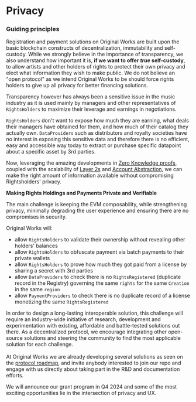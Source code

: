 # Privacy

### Guiding principles

Registration and payment solutions on Original Works are built upon the basic blockchain constructs of decentralization, immutability and self-custody. While we strongly believe in the importance of transparency, we also understand how important it is, **if we want to offer&#x20;**_**true**_**&#x20;self-custody**, to allow artists and other holders of rights to protect their own privacy and elect what information they wish to make public. We do not believe an "open protocol" as we intend Original Works to be should force rights holders to give up all privacy for better financing solutions.

Transparency however has always been a sensitive issue in the music industry as it is used mainly by managers and other representatives of `RightsHolders` to maximize their leverage and earnings in negotiations.

`RightsHolders` don't want to expose how much they are earning, what deals their managers have obtained for them, and how much of their catalog they actually own. `DataProviders` such as distributors and royalty societies have no interest in exposing this sensitive data and therefore there is no efficient, easy and accessible way today to extract or purchase specific datapoint about a specific asset by 3rd parties.

Now, leveraging the amazing developments in [Zero Knowledge proofs](https://chain.link/education/zero-knowledge-proof-zkp), coupled with the scalability of [Layer 2s](https://www.coinbase.com/learn/crypto-basics/what-are-ethereum-layer-2-blockchains-and-how-do-they-work) and [Account Abstraction](https://ethereum.org/en/roadmap/account-abstraction/), we can make the right amount of information available without compromising Rightsholders' privacy.

**Making Rights Holdings and Payments Private and Verifiable**

The main challenge is keeping the EVM composability, while strengthening privacy, minimally degrading the user experience and ensuring there are no compromises in security.

Original Works will:

* allow `RightsHolders` to validate their ownership without revealing other holders' balances
* allow `RightsHolders` to obfuscate payment via batch payments to their private wallets
* allow `RightsHolders` to prove how much they got paid from a license by sharing a secret with 3rd parties
* allow `DataProviders` to check there is no `RightsRegistered` (duplicate record in the Registry) governing the same `rights` for the same `Creation` in the same `region`
* allow `PaymentProviders` to check there is no duplicate record of a license monetizing the same `RightsRegistered`

In order to design a long-lasting interoperable solution, this challenge will require an industry-wide initiative of research, development and experimentation with existing, affordable and battle-tested solutions out there. As a decentralized protocol, we encourage integrating other open-source solutions and steering the community to find the most applicable solution for each challenge.\
\
At Original Works we are already developing several solutions as seen on the [protocol roadmap](https://github.com/originalworks/protocol/milestones), and invite anybody interested to join our repo and engage with us directly about taking part in the R\&D and documentation efforts.

We will announce our grant program in Q4 2024 and some of the most exciting opportunities lie in the intersection of privacy and UX.
